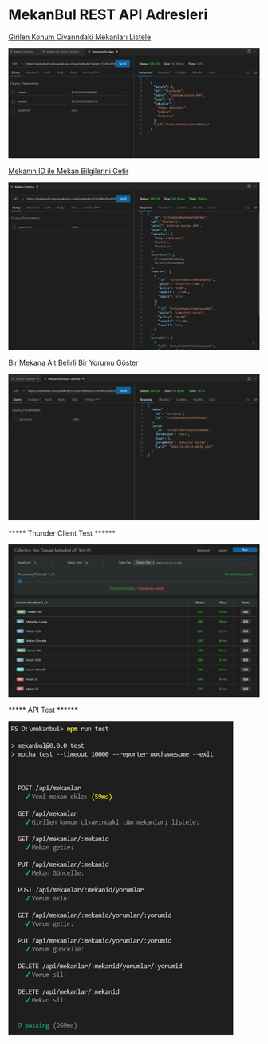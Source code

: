# MekanBul REST API Adresleri

[Girilen Konum Civarındaki Mekanları Listele](https://mekanbul5.reisozaylak.repl.co/api/mekanlar?enlem=37.83226584629666&boylam=30.524732239878013)

![](Pictures/enlem_ve_boylam.png)

[Mekanın ID ile Mekan Bilgilerini Getir](https://mekanbul5.reisozaylak.repl.co/api/mekanlar/637a348420ba9204e5b059a5/)

![](Pictures/mekan_getirme.png)

[Bir Mekana Ait Belirli Bir Yorumu Göster](https://mekanbul5.reisozaylak.repl.co/api/mekanlar/637a348420ba9204e5b059a5/yorumlar/637a353906ffdad1b5a4ebd9)

![](Pictures/mekan_ve_yorum_getirme.png)


*****  Thunder Client Test  ******

![](Pictures/thunder_client_run_all.png)

*****  API Test  ******

![](Pictures/npm%20run%20test.png)

